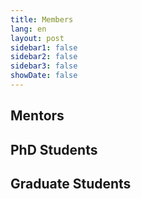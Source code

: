 ```yaml
---
title: Members
lang: en
layout: post
sidebar1: false
sidebar2: false
sidebar3: false
showDate: false
---
```


## Mentors ##

## PhD Students ##

## Graduate Students ##
